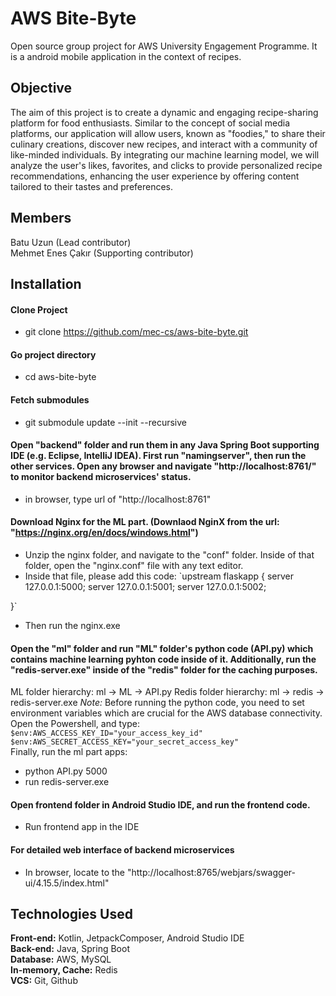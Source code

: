 # AWS Bite-Byte
Open source group project for AWS University Engagement Programme. It is a android mobile application in the context of recipes.


## Objective
The aim of this project is to create a dynamic and engaging recipe-sharing platform for food enthusiasts. Similar to the concept of social media platforms, our application will allow users, known as "foodies," to share their culinary creations, discover new recipes, and interact with a community of like-minded individuals. By integrating our machine learning model, we will analyze the user's likes, favorites, and clicks to provide personalized recipe recommendations, enhancing the user experience by offering content tailored to their tastes and preferences.


## Members
Batu Uzun (Lead contributor)<br>
Mehmet Enes Çakır (Supporting contributor)


## Installation
#### Clone Project
  * git clone https://github.com/mec-cs/aws-bite-byte.git

#### Go project directory
  * cd aws-bite-byte

#### Fetch submodules
  * git submodule update --init --recursive

#### Open "backend" folder and run them in any Java Spring Boot supporting IDE (e.g. Eclipse, IntelliJ IDEA). First run "namingserver", then run the other services. Open any browser and navigate "http://localhost:8761/" to monitor backend microservices' status.
  * in browser, type url of "http://localhost:8761"

#### Download Nginx for the ML part. (Downlaod NginX from the url: "https://nginx.org/en/docs/windows.html")
  * Unzip the nginx folder, and navigate to the "conf" folder. Inside of that folder, open the "nginx.conf" file with any text editor.
  * Inside that file, please add this code:
  `upstream flaskapp {
        server 127.0.0.1:5000;
        server 127.0.0.1:5001;
        server 127.0.0.1:5002;

  }`
  * Then run the nginx.exe


#### Open the "ml" folder and run "ML" folder's python code (API.py) which contains machine learning pyhton code inside of it. Additionally, run the "redis-server.exe" inside of the "redis" folder for the caching purposes.
ML folder hierarchy: ml -> ML -> API.py
Redis folder hierarchy: ml -> redis -> redis-server.exe
*Note:* Before running the python code, you need to set environment variables which are crucial for the AWS database connectivity. Open the Powershell, and type:
`$env:AWS_ACCESS_KEY_ID="your_access_key_id"
$env:AWS_SECRET_ACCESS_KEY="your_secret_access_key"`<br>
Finally, run the ml part apps:
  * python API.py 5000
  * run redis-server.exe

#### Open frontend folder in Android Studio IDE, and run the frontend code.
  * Run frontend app in the IDE

#### For detailed web interface of backend microservices
  * In browser, locate to the "http://localhost:8765/webjars/swagger-ui/4.15.5/index.html"

## Technologies Used

**Front-end:** Kotlin, JetpackComposer, Android Studio IDE<br>
**Back-end:** Java, Spring Boot<br>
**Database:** AWS, MySQL<br>
**In-memory, Cache:** Redis<br>
**VCS:** Git, Github<br>

